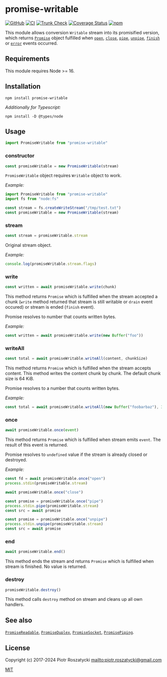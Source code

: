 # promise-writable

<!-- markdownlint-disable MD013 -->

[![GitHub](https://img.shields.io/github/v/release/dex4er/js-promise-writable?display_name=tag&sort=semver)](https://github.com/dex4er/js-promise-writable)
[![CI](https://github.com/dex4er/js-promise-writable/actions/workflows/ci.yaml/badge.svg)](https://github.com/dex4er/js-promise-writable/actions/workflows/ci.yaml)
[![Trunk Check](https://github.com/dex4er/js-promise-writable/actions/workflows/trunk.yaml/badge.svg)](https://github.com/dex4er/js-promise-writable/actions/workflows/trunk.yaml)
[![Coverage Status](https://coveralls.io/repos/github/dex4er/js-promise-writable/badge.svg)](https://coveralls.io/github/dex4er/js-promise-writable)
[![npm](https://img.shields.io/npm/v/promise-writable.svg)](https://www.npmjs.com/package/promise-writable)

<!-- markdownlint-enable MD013 -->

This module allows conversion `Writable` stream into its promisified version,
which returns
[`Promise`](https://developer.mozilla.org/en-US/docs/Web/JavaScript/Reference/Global_Objects/Promise)
object fulfilled when [`open`](https://nodejs.org/api/fs.html#fs_event_open),
[`close`](https://nodejs.org/api/fs.html#fs_event_close),
[`pipe`](https://nodejs.org/api/stream.html#stream_event_pipe),
[`unpipe`](https://nodejs.org/api/stream.html#stream_event_unpipe),
[`finish`](https://nodejs.org/api/stream.html#stream_event_finish) or
[`error`](https://nodejs.org/api/stream.html#stream_event_error) events
occurred.

## Requirements

This module requires Node >= 16.

## Installation

```shell
npm install promise-writable
```

_Additionally for Typescript:_

```shell
npm install -D @types/node
```

## Usage

```js
import PromiseWritable from "promise-writable"
```

### constructor

```js
const promiseWritable = new PromiseWritable(stream)
```

`PromiseWritable` object requires `Writable` object to work.

_Example:_

```js
import PromiseWritable from "promise-writable"
import fs from "node:fs"

const stream = fs.createWriteStream("/tmp/test.txt")
const promiseWritable = new PromiseWritable(stream)
```

### stream

```js
const stream = promiseWritable.stream
```

Original stream object.

_Example:_

```js
console.log(promiseWritable.stream.flags)
```

### write

```js
const written = await promiseWritable.write(chunk)
```

This method returns `Promise` which is fulfilled when the stream accepted a
chunk (`write` method returned that stream is still writable or `drain` event
occured) or stream is ended (`finish` event).

Promise resolves to number that counts written bytes.

_Example:_

```js
const written = await promiseWritable.write(new Buffer("foo"))
```

### writeAll

```js
const total = await promiseWritable.writeAll(content, chunkSize)
```

This method returns `Promise` which is fulfilled when the stream accepts
content. This method writes the content chunk by chunk. The default chunk
size is 64 KiB.

Promise resolves to a number that counts written bytes.

_Example:_

```js
const total = await promiseWritable.writeAll(new Buffer("foobarbaz"), 3)
```

### once

```js
await promiseWritable.once(event)
```

This method returns `Promise` which is fulfilled when stream emits `event`. The
result of this event is returned.

Promise resolves to `undefined` value if the stream is already closed or
destroyed.

_Example:_

```js
const fd = await promiseWritable.once("open")
process.stdin(promiseWritable.stream)

await promiseWritable.once("close")

const promise = promiseWritable.once("pipe")
process.stdin.pipe(promiseWritable.stream)
const src = await promise

const promise = promiseWritable.once("unpipe")
process.stdin.unpipe(promiseWritable.stream)
const src = await promise
```

### end

```js
await promiseWritable.end()
```

This method ends the stream and returns `Promise` which is fulfilled when stream
is finished. No value is returned.

### destroy

```js
promiseWritable.destroy()
```

This method calls `destroy` method on stream and cleans up all own handlers.

## See also

[`PromiseReadable`](https://www.npmjs.com/package/promise-readable),
[`PromiseDuplex`](https://www.npmjs.com/package/promise-duplex),
[`PromiseSocket`](https://www.npmjs.com/package/promise-socket),
[`PromisePiping`](https://www.npmjs.com/package/promise-piping).

## License

Copyright (c) 2017-2024 Piotr Roszatycki <mailto:piotr.roszatycki@gmail.com>

[MIT](https://opensource.org/licenses/MIT)
